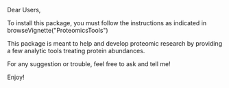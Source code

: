 Dear Users, 

To install this package, you must follow the instructions as indicated in browseVignette("ProteomicsTools")

This package is meant to help and develop proteomic research by providing a few analytic tools treating protein abundances. 

For any suggestion or trouble, feel free to ask and tell me!

Enjoy!
